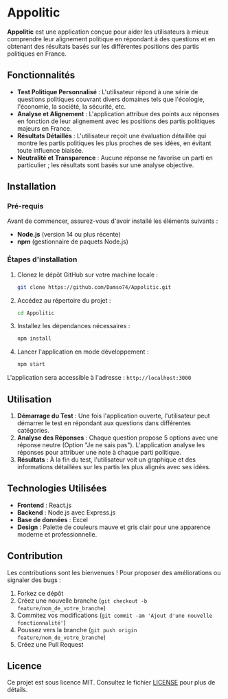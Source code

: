 # Appolitic

**Appolitic** est une application conçue pour aider les utilisateurs à mieux comprendre leur alignement politique en répondant à des questions et en obtenant des résultats basés sur les différentes positions des partis politiques en France.

## Fonctionnalités

- **Test Politique Personnalisé** : L'utilisateur répond à une série de questions politiques couvrant divers domaines tels que l'écologie, l'économie, la société, la sécurité, etc.
- **Analyse et Alignement** : L'application attribue des points aux réponses en fonction de leur alignement avec les positions des partis politiques majeurs en France.
- **Résultats Détaillés** : L'utilisateur reçoit une évaluation détaillée qui montre les partis politiques les plus proches de ses idées, en évitant toute influence biaisée.
- **Neutralité et Transparence** : Aucune réponse ne favorise un parti en particulier ; les résultats sont basés sur une analyse objective.

## Installation

### Pré-requis
Avant de commencer, assurez-vous d'avoir installé les éléments suivants :

- **Node.js** (version 14 ou plus récente)
- **npm** (gestionnaire de paquets Node.js)

### Étapes d'installation

1. Clonez le dépôt GitHub sur votre machine locale :

   ```bash
   git clone https://github.com/Damso74/Appolitic.git
   ```

2. Accédez au répertoire du projet :

   ```bash
   cd Appolitic
   ```

3. Installez les dépendances nécessaires :

   ```bash
   npm install
   ```

4. Lancer l'application en mode développement :

   ```bash
   npm start
   ```

L'application sera accessible à l'adresse : `http://localhost:3000`

## Utilisation

1. **Démarrage du Test** : Une fois l'application ouverte, l'utilisateur peut démarrer le test en répondant aux questions dans différentes catégories.
2. **Analyse des Réponses** : Chaque question propose 5 options avec une réponse neutre (Option "Je ne sais pas"). L'application analyse les réponses pour attribuer une note à chaque parti politique.
3. **Résultats** : À la fin du test, l'utilisateur voit un graphique et des informations détaillées sur les partis les plus alignés avec ses idées.

## Technologies Utilisées

- **Frontend** : React.js
- **Backend** : Node.js avec Express.js
- **Base de données** : Excel
- **Design** : Palette de couleurs mauve et gris clair pour une apparence moderne et professionnelle.

## Contribution

Les contributions sont les bienvenues ! Pour proposer des améliorations ou signaler des bugs :

1. Forkez ce dépôt
2. Créez une nouvelle branche (`git checkout -b feature/nom_de_votre_branche`)
3. Commitez vos modifications (`git commit -am 'Ajout d'une nouvelle fonctionnalité'`)
4. Poussez vers la branche (`git push origin feature/nom_de_votre_branche`)
5. Créez une Pull Request

## Licence

Ce projet est sous licence MIT. Consultez le fichier [LICENSE](LICENSE) pour plus de détails.
